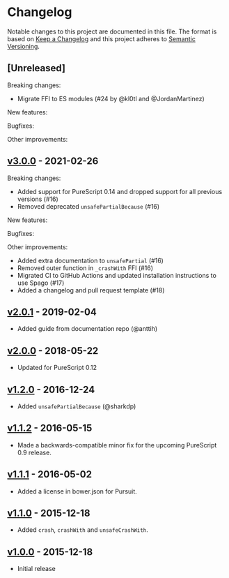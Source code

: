# Changelog

Notable changes to this project are documented in this file. The format is based on [Keep a Changelog](https://keepachangelog.com/en/1.0.0/) and this project adheres to [Semantic Versioning](https://semver.org/spec/v2.0.0.html).

## [Unreleased]

Breaking changes:
- Migrate FFI to ES modules (#24 by @kl0tl and @JordanMartinez)

New features:

Bugfixes:

Other improvements:

## [v3.0.0](https://github.com/purescript/purescript-partial/releases/tag/v3.0.0) - 2021-02-26

Breaking changes:
- Added support for PureScript 0.14 and dropped support for all previous versions (#16)
- Removed deprecated `unsafePartialBecause` (#16)

New features:

Bugfixes:

Other improvements:
- Added extra documentation to `unsafePartial` (#16)
- Removed outer function in `_crashWith` FFI (#16)
- Migrated CI to GitHub Actions and updated installation instructions to use Spago (#17)
- Added a changelog and pull request template (#18)

## [v2.0.1](https://github.com/purescript/purescript-partial/releases/tag/v2.0.1) - 2019-02-04

- Added guide from documentation repo (@anttih)

## [v2.0.0](https://github.com/purescript/purescript-partial/releases/tag/v2.0.0) - 2018-05-22

- Updated for PureScript 0.12

## [v1.2.0](https://github.com/purescript/purescript-partial/releases/tag/v1.2.0) - 2016-12-24

- Added `unsafePartialBecause` (@sharkdp)

## [v1.1.2](https://github.com/purescript/purescript-partial/releases/tag/v1.1.2) - 2016-05-15

- Made a backwards-compatible minor fix for the upcoming PureScript 0.9 release.

## [v1.1.1](https://github.com/purescript/purescript-partial/releases/tag/v1.1.1) - 2016-05-02

- Added a license in bower.json for Pursuit.

## [v1.1.0](https://github.com/purescript/purescript-partial/releases/tag/v1.1.0) - 2015-12-18

- Added `crash`, `crashWith` and `unsafeCrashWith`.

## [v1.0.0](https://github.com/purescript/purescript-partial/releases/tag/v1.0.0) - 2015-12-18

- Initial release
